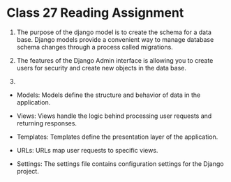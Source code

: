 # Class 27 Reading Assignment

1. The purpose of the django model is to create the schema for a data base. Django models provide a convenient way to manage database schema changes through a process called migrations.

2. The features of the Django Admin interface is allowing you to create users for security and create new objects in the data base.

3. 

- Models: Models define the structure and behavior of data in the application.

- Views: Views handle the logic behind processing user requests and returning responses.

- Templates: Templates define the presentation layer of the application.

- URLs: URLs map user requests to specific views.

- Settings: The settings file contains configuration settings for the Django project.